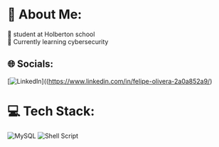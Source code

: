 # :dizzy: About Me:
:telescope: student at Holberton school<br>:seedling: Currently learning cybersecurity


## :globe_with_meridians: Socials:
[![LinkedIn](https://img.shields.io/badge/LinkedIn-%230077B5.svg?logo=linkedin&logoColor=white)]((https://www.linkedin.com/in/felipe-olivera-2a0a852a9/) 

# :computer: Tech Stack:
![MySQL](https://img.shields.io/badge/mysql-4479A1.svg?style=for-the-badge&logo=mysql&logoColor=white) ![Shell Script](https://img.shields.io/badge/shell_script-%23121011.svg?style=for-the-badge&logo=gnu-bash&logoColor=white)
